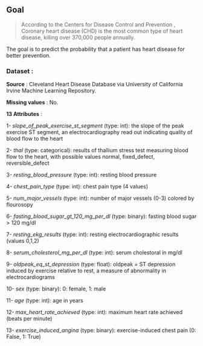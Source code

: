 ## Goal
> According to the Centers for Disease Control and Prevention , Coronary heart disease (CHD) is the most common type of heart disease, killing over 370,000 people annually.

The goal is to predict the probability that a patient has heart disease for better prevention.

### Dataset :
**Source** : Cleveland Heart Disease Database via  University of California Irvine Machine Learning Repository.

**Missing values** : No.

**13 Attributes** :

1- *slope_of_peak_exercise_st_segment* (type: int): the slope of the peak exercise ST segment, an electrocardiography read out indicating quality of blood flow to the heart

2- *thal* (type: categorical): results of thallium stress test measuring blood flow to the heart, with possible values normal, fixed_defect, reversible_defect

3- *resting_blood_pressure* (type: int): resting blood pressure

4- *chest_pain_type* (type: int): chest pain type (4 values)

5- *num_major_vessels* (type: int): number of major vessels (0-3) colored by flourosopy

6- *fasting_blood_sugar_gt_120_mg_per_dl* (type: binary): fasting blood sugar > 120 mg/dl

7- *resting_ekg_results* (type: int): resting electrocardiographic results (values 0,1,2)

8- *serum_cholesterol_mg_per_dl* (type: int): serum cholestoral in mg/dl

9- *oldpeak_eq_st_depression* (type: float): oldpeak = ST depression induced by exercise relative to rest, a measure of abnormality in electrocardiograms

10- *sex* (type: binary): 0: female, 1: male

11- *age* (type: int): age in years

12- *max_heart_rate_achieved* (type: int): maximum heart rate achieved (beats per minute)

13- *exercise_induced_angina* (type: binary): exercise-induced chest pain (0: False, 1: True)
